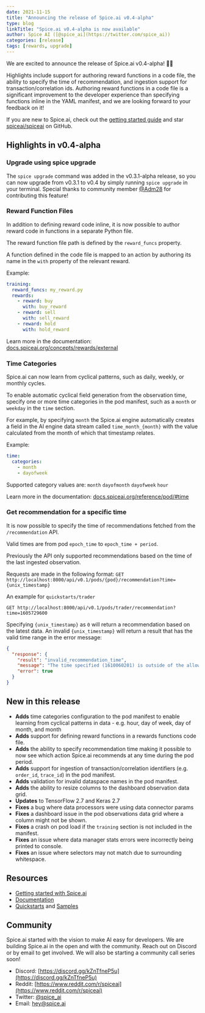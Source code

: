 ```yaml
---
date: 2021-11-15
title: "Announcing the release of Spice.ai v0.4-alpha"
type: blog
linkTitle: "Spice.ai v0.4-alpha is now available"
author: Spice AI ([@spice_ai](https://twitter.com/spice_ai))
categories: [release]
tags: [rewards, upgrade]
---
```


We are excited to announce the release of Spice.ai v0.4-alpha! 🏄‍♂️

Highlights include support for authoring reward functions in a code file, the ability to specify the time of recommendation, and ingestion support for transaction/correlation ids. Authoring reward functions in a code file is a significant improvement to the developer experience than specifying functions inline in the YAML manifest, and we are looking forward to your feedback on it!

If you are new to Spice.ai, check out the [getting started guide](https://docs.spiceai.org/getting-started/) and star [spiceai/spiceai](https://github.com/spiceai/spiceai) on GitHub.

## Highlights in v0.4-alpha

### Upgrade using spice upgrade

The `spice upgrade` command was added in the v0.3.1-alpha release, so you can now upgrade from v0.3.1 to v0.4 by simply running `spice upgrade` in your terminal. Special thanks to community member [@Adm28](https://github.com/Adm28) for contributing this feature!

### Reward Function Files

In addition to defining reward code inline, it is now possible to author reward code in functions in a separate Python file.

The reward function file path is defined by the `reward_funcs` property.

A function defined in the code file is mapped to an action by authoring its name in the `with` property of the relevant reward.

Example:

```yaml
training:
  reward_funcs: my_reward.py
  rewards:
    - reward: buy
      with: buy_reward
    - reward: sell
      with: sell_reward
    - reward: hold
      with: hold_reward
```

Learn more in the documentation: [docs.spiceai.org/concepts/rewards/external](https://docs.spiceai.org/concepts/rewards/external)

### Time Categories

Spice.ai can now learn from cyclical patterns, such as daily, weekly, or monthly cycles.

To enable automatic cyclical field generation from the observation time, specify one or more time categories in the pod manifest, such as a `month` or `weekday` in the `time` section.

For example, by specifying `month` the Spice.ai engine automatically creates a field in the AI engine data stream called `time_month_{month}` with the value calculated from the month of which that timestamp relates.

Example:

```yaml
time:
  categories:
    - month
    - dayofweek
```

Supported category values are:
`month` `dayofmonth` `dayofweek` `hour`

Learn more in the documentation: [docs.spiceai.org/reference/pod/#time](https://docs.spiceai.org/reference/pod/#time)

### Get recommendation for a specific time

It is now possible to specify the time of recommendations fetched from the `/recommendation` API.

Valid times are from pod `epoch_time` to `epoch_time + period`.

Previously the API only supported recommendations based on the time of the last ingested observation.

Requests are made in the following format: `GET http://localhost:8000/api/v0.1/pods/{pod}/recommendation?time={unix_timestamp}`

An example for `quickstarts/trader`

`GET http://localhost:8000/api/v0.1/pods/trader/recommendation?time=1605729600`

Specifying `{unix_timestamp}` as `0` will return a recommendation based on the latest data. An invalid `{unix_timestamp}` will return a result that has the valid time range in the error message:

```json
{
  "response": {
    "result": "invalid_recommendation_time",
    "message": "The time specified (1610060201) is outside of the allowed range: (1610057600, 1610060200)",
    "error": true
  }
}
```

## New in this release

- **Adds** time categories configuration to the pod manifest to enable learning from cyclical patterns in data - e.g. hour, day of week, day of month, and month
- **Adds** support for defining reward functions in a rewards functions code file.
- **Adds** the ability to specify recommendation time making it possible to now see which action Spice.ai recommends at any time during the pod period.
- **Adds** support for ingestion of transaction/correlation identifiers (e.g. `order_id`, `trace_id`) in the pod manifest.
- **Adds** validation for invalid dataspace names in the pod manifest.
- **Adds** the ability to resize columns to the dashboard observation data grid.
- **Updates** to TensorFlow 2.7 and Keras 2.7
- **Fixes** a bug where data processors were using data connector params
- **Fixes** a dashboard issue in the pod observations data grid where a column might not be shown.
- **Fixes** a crash on pod load if the `training` section is not included in the manifest.
- **Fixes** an issue where data manager stats errors were incorrectly being printed to console.
- **Fixes** an issue where selectors may not match due to surrounding whitespace.

## Resources

- [Getting started with Spice.ai](https://docs.spiceai.org/getting-started/)
- [Documentation](https://docs.spiceai.org/)
- [Quickstarts](https://github.com/spiceai/quickstarts/blob/trunk/README.md) and [Samples](https://github.com/spiceai/samples/blob/trunk/README.md)

## Community

Spice.ai started with the vision to make AI easy for developers. We are building Spice.ai in the open and with the community. Reach out on Discord or by email to get involved. We will also be starting a community call series soon!

- Discord: [https://discord.gg/kZnTfneP5u](https://discord.gg/kZnTfneP5u)
- Reddit: [https://www.reddit.com/r/spiceai](https://www.reddit.com/r/spiceai)
- Twitter: [@spice_ai](https://twitter.com/spice_ai)
- Email: [hey@spice.ai](mailto:hey@spice.ai)
